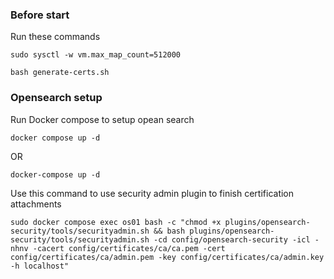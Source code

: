 ### Before start

Run these commands

`sudo sysctl -w vm.max_map_count=512000`

`bash generate-certs.sh`

### Opensearch setup

Run Docker compose to setup opean search

`docker compose up -d`

OR

`docker-compose up -d`

Use this command to use security admin plugin to finish certification attachments

`sudo docker compose exec os01 bash -c "chmod +x plugins/opensearch-security/tools/securityadmin.sh && bash plugins/opensearch-security/tools/securityadmin.sh -cd config/opensearch-security -icl -nhnv -cacert config/certificates/ca/ca.pem -cert config/certificates/ca/admin.pem -key config/certificates/ca/admin.key -h localhost"`
